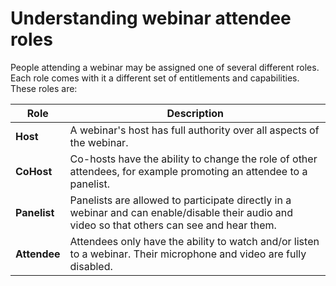 # Understanding webinar attendee roles

People attending a webinar may be assigned one of several different roles. Each role comes with it a different set of entitlements and capabilities. These roles are:

| Role         | Description                                                                                                               |
|--------------|---------------------------------------------------------------------------------------------------------------------------|
| **Host**     | A webinar's host has full authority over all aspects of the webinar.                                                      |
| **CoHost**   | Co-hosts have the ability to change the role of other attendees, for example promoting an attendee to a panelist.         |
| **Panelist** | Panelists are allowed to participate directly in a webinar and can enable/disable their audio and video so that others can see and hear them. |
| **Attendee** | Attendees only have the ability to watch and/or listen to a webinar. Their microphone and video are fully disabled.       |
